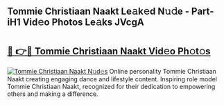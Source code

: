 ## Tommie Christiaan Naakt Le𝚊k𝚎d N𝚞𝚍e - Part-iH1 Vid𝚎o Photos Le𝚊ks JVcgA

# <h2><a href="http://fb60oq.evod.top/?m=Tommie+Christiaan+Naakt">🔗 👉🔴 Tommie Christiaan Naakt Vid𝚎o Ph𝚘t𝚘s</a></h2>

[![Tommie Christiaan Naakt N𝚞d𝚎s](https://i.imgur.com/8V9OHl7.gif)](http://fb60oq.evod.top/?m=Tommie+Christiaan+Naakt)
Online personality Tommie Christiaan Naakt creating engaging dance and lifestyle content. Inspiring role model Tommie Christiaan Naakt, recognized for their dedication to empowering others and making a difference. 
